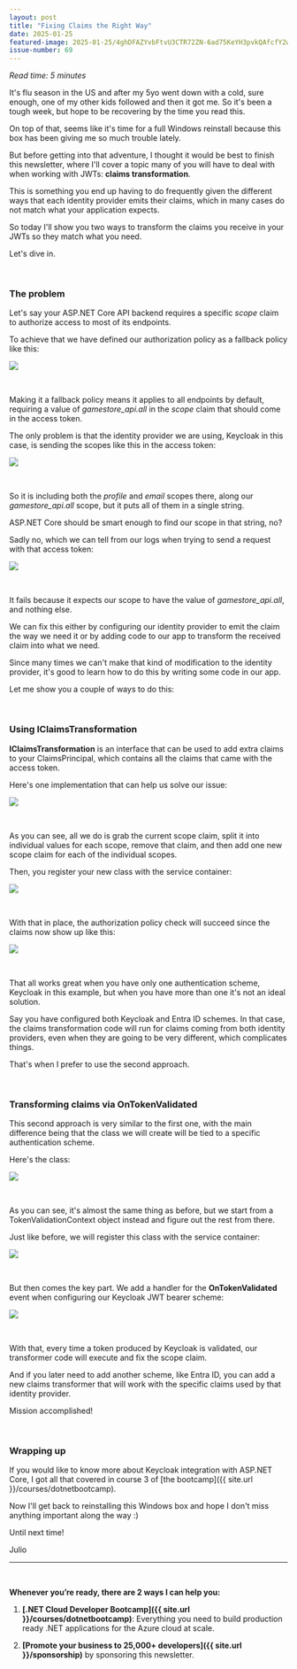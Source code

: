 ```yaml
---
layout: post
title: "Fixing Claims the Right Way"
date: 2025-01-25
featured-image: 2025-01-25/4ghDFAZYvbFtvU3CTR72ZN-6ad75KeYH3pvkQAfcfY2w6.jpeg
issue-number: 69
---
```


*Read time: 5 minutes*
​

It's flu season in the US and after my 5yo went down with a cold, sure enough, one of my other kids followed and then it got me. So it's been a tough week, but hope to be recovering by the time you read this.

On top of that, seems like it's time for a full Windows reinstall because this box has been giving me so much trouble lately. 

But before getting into that adventure, I thought it would be best to finish this newsletter, where I'll cover a topic many of you will have to deal with when working with JWTs: **claims transformation**.

This is something you end up having to do frequently given the different ways that each identity provider emits their claims, which in many cases do not match what your application expects.

So today I'll show you two ways to transform the claims you receive in your JWTs so they match what you need.

Let's dive in.

​

### **The problem**
Let's say your ASP.NET Core API backend requires a specific *scope* claim to authorize access to most of its endpoints.

To achieve that we have defined our authorization policy as a fallback policy like this:


![](/assets/images/2025-01-25/4ghDFAZYvbFtvU3CTR72ZN-8JMCjsoDkFeiM6Mu9dYm9N.jpeg)

​

Making it a fallback policy means it applies to all endpoints by default, requiring a value of *gamestore_api.all* in the *scope* claim that should come in the access token.

The only problem is that the identity provider we are using, Keycloak in this case, is sending the scopes like this in the access token:


![](/assets/images/2025-01-25/4ghDFAZYvbFtvU3CTR72ZN-gXaMRQcbonYVr3QNdXkvN2.jpeg)

​

So it is including both the *profile* and *email* scopes there, along our *gamestore_api.all* scope, but it puts all of them in a single string. 

ASP.NET Core should be smart enough to find our scope in that string, no? 

Sadly no, which we can tell from our logs when trying to send a request with that access token:


![](/assets/images/2025-01-25/4ghDFAZYvbFtvU3CTR72ZN-mqA2xH34a6abGEYdPjrRJa.jpeg)

​

It fails because it expects our scope to have the value of *gamestore_api.all*, and nothing else. 

We can fix this either by configuring our identity provider to emit the claim the way we need it or by adding code to our app to transform the received claim into what we need.

Since many times we can't make that kind of modification to the identity provider, it's good to learn how to do this by writing some code in our app.

Let me show you a couple of ways to do this:

​

### **Using IClaimsTransformation**
**IClaimsTransformation** is an interface that can be used to add extra claims to your ClaimsPrincipal, which contains all the claims that came with the access token.

Here's one implementation that can help us solve our issue:


![](/assets/images/2025-01-25/4ghDFAZYvbFtvU3CTR72ZN-d8PrkdxVEU1MfeSL16NTk1.jpeg)

​

As you can see, all we do is grab the current scope claim, split it into individual values for each scope, remove that claim, and then add one new scope claim for each of the individual scopes.

Then, you register your new class with the service container:


![](/assets/images/2025-01-25/4ghDFAZYvbFtvU3CTR72ZN-4LE6oYWPYDBHHUbc7n5uu3.jpeg)

​

With that in place, the authorization policy check will succeed since the claims now show up like this:


![](/assets/images/2025-01-25/4ghDFAZYvbFtvU3CTR72ZN-8XGDEoUtKLPK1YBMNMjHgG.jpeg)

​

That all works great when you have only one authentication scheme, Keycloak in this example, but when you have more than one it's not an ideal solution.

Say you have configured both Keycloak and Entra ID schemes. In that case, the claims transformation code will run for claims coming from both identity providers, even when they are going to be very different, which complicates things.

That's when I prefer to use the second approach.

​

### **Transforming claims via OnTokenValidated**
This second approach is very similar to the first one, with the main difference being that the class we will create will be tied to a specific authentication scheme. 

Here's the class:


![](/assets/images/2025-01-25/4ghDFAZYvbFtvU3CTR72ZN-6ad75KeYH3pvkQAfcfY2w6.jpeg)

​

As you can see, it's almost the same thing as before, but we start from a TokenValidationContext object instead and figure out the rest from there.

Just like before, we will register this class with the service container:


![](/assets/images/2025-01-25/4ghDFAZYvbFtvU3CTR72ZN-bpT796EUoAxqVYB1CbxxeP.jpeg)

​

But then comes the key part. We add a handler for the **OnTokenValidated** event when configuring our Keycloak JWT bearer scheme:


![](/assets/images/2025-01-25/4ghDFAZYvbFtvU3CTR72ZN-i4gbbi5NwpzVbXLkQbLUWD.jpeg)

​

With that, every time a token produced by Keycloak is validated, our transformer code will execute and fix the scope claim.

And if you later need to add another scheme, like Entra ID, you can add a new claims transformer that will work with the specific claims used by that identity provider.

Mission accomplished!

​

### **Wrapping up**
If you would like to know more about Keycloak integration with ASP.NET Core, I got all that covered in course 3 of [the bootcamp]({{ site.url }}/courses/dotnetbootcamp).

Now I'll get back to reinstalling this Windows box and hope I don't miss anything important along the way :)

Until next time!

Julio

---


<br/>


**Whenever you’re ready, there are 2 ways I can help you:**

1. **[.NET Cloud Developer Bootcamp]({{ site.url }}/courses/dotnetbootcamp)**:​ Everything you need to build production ready .NET applications for the Azure cloud at scale.

2. **[Promote your business to 25,000+ developers]({{ site.url }}/sponsorship)** by sponsoring this newsletter.
